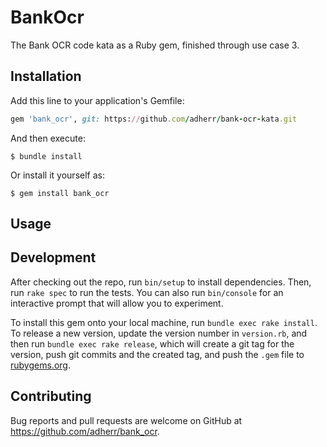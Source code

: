 # BankOcr

The Bank OCR code kata as a Ruby gem, finished through use case 3.

## Installation

Add this line to your application's Gemfile:

```ruby
gem 'bank_ocr', git: https://github.com/adherr/bank-ocr-kata.git
```

And then execute:

    $ bundle install

Or install it yourself as:

    $ gem install bank_ocr

## Usage



## Development

After checking out the repo, run `bin/setup` to install dependencies. Then, run `rake spec` to run the tests. You can also run `bin/console` for an interactive prompt that will allow you to experiment.

To install this gem onto your local machine, run `bundle exec rake install`. To release a new version, update the version number in `version.rb`, and then run `bundle exec rake release`, which will create a git tag for the version, push git commits and the created tag, and push the `.gem` file to [rubygems.org](https://rubygems.org).

## Contributing

Bug reports and pull requests are welcome on GitHub at https://github.com/adherr/bank_ocr.
